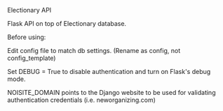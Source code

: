 Electionary API

Flask API on top of Electionary database. 

Before using:

Edit config file to match db settings. 
(Rename as config, not config_template)

Set DEBUG = True to disable authentication and turn on Flask's debug mode.

NOISITE_DOMAIN points to the Django website to be used for validating authentication credentials (i.e. neworganizing.com)

